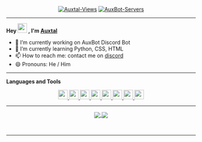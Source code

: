 <p align="center">
	<a href="https://github.com/Auxtal"><img src="https://komarev.com/ghpvc/?username=Auxtal" alt="Auxtal-Views"></a>
	<a href="https://top.gg/bot/701301497501188169"><img src="https://top.gg/api/widget/servers/701301497501188169.svg" alt="AuxBot-Servers"></a>
</p>

---

**Hey <a href="https://github.com/Auxtal"><img src="https://media.giphy.com/media/hvRJCLFzcasrR4ia7z/giphy.gif" width="25px"></a> , I'm <a href="https://github.com/Auxtal">Auxtal</a>**

- 🔭 I’m currently working on AuxBot Discord Bot
- 🌱 I’m currently learning Python, CSS, HTML
- 📫 How to reach me: contact me on [discord](https://discord.com/users/327745755789918208)
- 😄 Pronouns: He / Him

---

**Languages and Tools**

<p align="center">
	<a href="https://github.com/Auxtal">
		<img src="https://img.shields.io/badge/VS%20Code-282C34?logo=visual-studio-code&logoColor=007ACC" height="25">
	</a>
	<a href="https://github.com/Auxtal">
		<img src="https://img.shields.io/badge/Python-282C34?logo=python" height="25">
	</a>
	<a href="https://github.com/Auxtal">
		<img src="https://img.shields.io/badge/HTML5-282C34?logo=html5&logoColor=E34F26" height="25">
	</a>
	<a href="https://github.com/Auxtal">
		<img src="https://img.shields.io/badge/CSS3-282C34?logo=css3&logoColor=1572B6" height="25">
	</a>
	<a href="https://github.com/Auxtal">
		<img src="https://img.shields.io/badge/Sass-282C34?logo=sass&logoColor=CC6699" height="25">
	</a>
	<a href="https://github.com/Auxtal">
		<img src="https://img.shields.io/badge/MongoDB-282C34?logo=mongodb&logoColor=47A248" height="25">
	</a>
	<a href="https://github.com/Auxtal">
		<img src="https://img.shields.io/badge/Postgres-282C34?logo=postgresql&logoColor=296590" height="25">
	</a>
	<a href="https://github.com/Auxtal">
		<img src="https://img.shields.io/badge/Bootstrap-282C34?logo=bootstrap" height="25">
	</a>
</p>

---

<p align="center">
	<a href="https://github.com/Auxtal">
		<img align="center" src="https://github-readme-stats.vercel.app/api/?username=Auxtal&show_icons=true&title_color=24A7FF&text_color=cccccc&bg_color=00000000&hide_border=true&icon_color=4F8CC9&hide_title=true&count_private=true&hide=prs,stars">
	</a>
	<a href="https://github.com/Auxtal">
		<img align="center" src="https://spotify-github-profile.vercel.app/api/view?uid=ethanproduction101&cover_image=true&theme=novatorem">
	</a>
</p>
<br>

---
